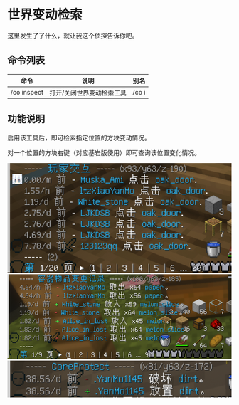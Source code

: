 # 世界变动检索

这里发生了了什么，就让我这个侦探告诉你吧。

## 命令列表

| 命令          | 说明            | 别名    |
|-------------|---------------|-------|
| /co inspect | 打开/关闭世界变动检索工具 | /co i |

## 功能说明

启用该工具后，即可检索指定位置的方块变动情况。

对一个位置的方块右键（对应基岩版使用）即可查询该位置变化情况。

![交互](../images/功能/世界变动检索/interact.png)
![容器](../images/功能/世界变动检索/container.png)
![破坏与放置](../images/功能/世界变动检索/build-break.png)
